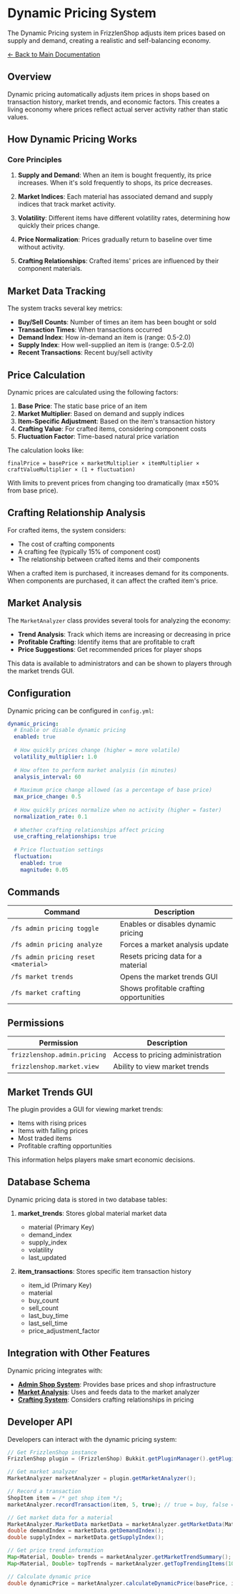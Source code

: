 # Dynamic Pricing System

The Dynamic Pricing system in FrizzlenShop adjusts item prices based on supply and demand, creating a realistic and self-balancing economy.

[← Back to Main Documentation](../README.md)

## Overview

Dynamic pricing automatically adjusts item prices in shops based on transaction history, market trends, and economic factors. This creates a living economy where prices reflect actual server activity rather than static values.

## How Dynamic Pricing Works

### Core Principles

1. **Supply and Demand**: When an item is bought frequently, its price increases. When it's sold frequently to shops, its price decreases.

2. **Market Indices**: Each material has associated demand and supply indices that track market activity.

3. **Volatility**: Different items have different volatility rates, determining how quickly their prices change.

4. **Price Normalization**: Prices gradually return to baseline over time without activity.

5. **Crafting Relationships**: Crafted items' prices are influenced by their component materials.

## Market Data Tracking

The system tracks several key metrics:

- **Buy/Sell Counts**: Number of times an item has been bought or sold
- **Transaction Times**: When transactions occurred
- **Demand Index**: How in-demand an item is (range: 0.5-2.0)
- **Supply Index**: How well-supplied an item is (range: 0.5-2.0)
- **Recent Transactions**: Recent buy/sell activity

## Price Calculation

Dynamic prices are calculated using the following factors:

1. **Base Price**: The static base price of an item
2. **Market Multiplier**: Based on demand and supply indices
3. **Item-Specific Adjustment**: Based on the item's transaction history
4. **Crafting Value**: For crafted items, considering component costs
5. **Fluctuation Factor**: Time-based natural price variation

The calculation looks like:

```
finalPrice = basePrice × marketMultiplier × itemMultiplier × craftValueMultiplier × (1 + fluctuation)
```

With limits to prevent prices from changing too dramatically (max ±50% from base price).

## Crafting Relationship Analysis

For crafted items, the system considers:

- The cost of crafting components
- A crafting fee (typically 15% of component cost)
- The relationship between crafted items and their components

When a crafted item is purchased, it increases demand for its components. When components are purchased, it can affect the crafted item's price.

## Market Analysis

The `MarketAnalyzer` class provides several tools for analyzing the economy:

- **Trend Analysis**: Track which items are increasing or decreasing in price
- **Profitable Crafting**: Identify items that are profitable to craft
- **Price Suggestions**: Get recommended prices for player shops

This data is available to administrators and can be shown to players through the market trends GUI.

## Configuration

Dynamic pricing can be configured in `config.yml`:

```yaml
dynamic_pricing:
  # Enable or disable dynamic pricing
  enabled: true
  
  # How quickly prices change (higher = more volatile)
  volatility_multiplier: 1.0
  
  # How often to perform market analysis (in minutes)
  analysis_interval: 60
  
  # Maximum price change allowed (as a percentage of base price)
  max_price_change: 0.5
  
  # How quickly prices normalize when no activity (higher = faster)
  normalization_rate: 0.1
  
  # Whether crafting relationships affect pricing
  use_crafting_relationships: true
  
  # Price fluctuation settings
  fluctuation:
    enabled: true
    magnitude: 0.05
```

## Commands

| Command | Description |
|---------|-------------|
| `/fs admin pricing toggle` | Enables or disables dynamic pricing |
| `/fs admin pricing analyze` | Forces a market analysis update |
| `/fs admin pricing reset <material>` | Resets pricing data for a material |
| `/fs market trends` | Opens the market trends GUI |
| `/fs market crafting` | Shows profitable crafting opportunities |

## Permissions

| Permission | Description |
|------------|-------------|
| `frizzlenshop.admin.pricing` | Access to pricing administration |
| `frizzlenshop.market.view` | Ability to view market trends |

## Market Trends GUI

The plugin provides a GUI for viewing market trends:

- Items with rising prices
- Items with falling prices
- Most traded items
- Profitable crafting opportunities

This information helps players make smart economic decisions.

## Database Schema

Dynamic pricing data is stored in two database tables:

1. **market_trends**: Stores global material market data
   - material (Primary Key)
   - demand_index
   - supply_index
   - volatility
   - last_updated
   
2. **item_transactions**: Stores specific item transaction history
   - item_id (Primary Key)
   - material
   - buy_count
   - sell_count
   - last_buy_time
   - last_sell_time
   - price_adjustment_factor

## Integration with Other Features

Dynamic pricing integrates with:

- **[Admin Shop System](admin-shop.md)**: Provides base prices and shop infrastructure
- **[Market Analysis](market-analysis.md)**: Uses and feeds data to the market analyzer
- **[Crafting System](crafting.md)**: Considers crafting relationships in pricing

## Developer API

Developers can interact with the dynamic pricing system:

```java
// Get FrizzlenShop instance
FrizzlenShop plugin = (FrizzlenShop) Bukkit.getPluginManager().getPlugin("FrizzlenShop");

// Get market analyzer
MarketAnalyzer marketAnalyzer = plugin.getMarketAnalyzer();

// Record a transaction
ShopItem item = /* get shop item */;
marketAnalyzer.recordTransaction(item, 5, true); // true = buy, false = sell

// Get market data for a material
MarketAnalyzer.MarketData marketData = marketAnalyzer.getMarketData(Material.DIAMOND);
double demandIndex = marketData.getDemandIndex();
double supplyIndex = marketData.getSupplyIndex();

// Get price trend information
Map<Material, Double> trends = marketAnalyzer.getMarketTrendSummary();
Map<Material, Double> topTrends = marketAnalyzer.getTopTrendingItems(10);

// Calculate dynamic price
double dynamicPrice = marketAnalyzer.calculateDynamicPrice(basePrice, item, true);
``` 
